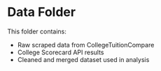 # Data Folder

This folder contains:
- Raw scraped data from CollegeTuitionCompare
- College Scorecard API results
- Cleaned and merged dataset used in analysis
